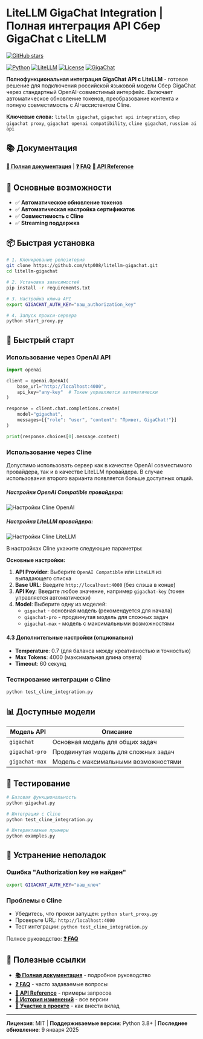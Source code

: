 # LiteLLM GigaChat Integration | Полная интеграция API Сбер GigaChat с LiteLLM

[![GitHub stars](https://img.shields.io/github/stars/stp008/litellm-gigachat?style=social)](https://github.com/stp008/litellm-gigachat/stargazers)

[![Python](https://img.shields.io/badge/Python-3.8%2B-blue.svg)](https://python.org)
[![LiteLLM](https://img.shields.io/badge/LiteLLM-1.65.1-green.svg)](https://github.com/BerriAI/litellm)
[![License](https://img.shields.io/badge/License-MIT-yellow.svg)](LICENSE)
[![GigaChat](https://img.shields.io/badge/GigaChat-API-red.svg)](https://developers.sber.ru/portal/products/gigachat-api)

**Полнофункциональная интеграция GigaChat API с LiteLLM** - готовое решение для подключения российской языковой модели Сбер GigaChat через стандартный OpenAI-совместимый интерфейс. Включает автоматическое обновление токенов, преобразование контента и полную совместимость с AI-ассистентом Cline.

**Ключевые слова:** `litellm gigachat`, `gigachat api integration`, `сбер gigachat proxy`, `gigachat openai compatibility`, `cline gigachat`, `russian ai api`

## 📚 Документация

**[📖 Полная документация](docs/README.md)** | **[❓ FAQ](docs/FAQ.md)** **[🔧 API Reference](docs/TEST_REQUESTS.md)**

## 🚀 Основные возможности

- ✅ **Автоматическое обновление токенов**
- ✅ **Автоматическая настройка сертификатов**
- ✅ **Совместимость с Cline** 
- ✅ **Streaming поддержка**

## 📦 Быстрая установка

```bash
# 1. Клонирование репозитория
git clone https://github.com/stp008/litellm-gigachat.git
cd litellm-gigachat

# 2. Установка зависимостей
pip install -r requirements.txt

# 3. Настройка ключа API
export GIGACHAT_AUTH_KEY="ваш_authorization_key"

# 4. Запуск прокси-сервера
python start_proxy.py
```

## 🎯 Быстрый старт

### Использование через OpenAI API

```python
import openai

client = openai.OpenAI(
    base_url="http://localhost:4000",
    api_key="any-key"  # Токен управляется автоматически
)

response = client.chat.completions.create(
    model="gigachat",
    messages=[{"role": "user", "content": "Привет, GigaChat!"}]
)

print(response.choices[0].message.content)
```

### Использование через Cline

Допустимо использовать сервер как в качестве OpenAI совместимого провайдера, так и в качестве LiteLLM провайдера. В случае использования второго варианта появляется больше доступных опций.

##### Настройки OpenAI Compatible провайдера:
<img src="docs/images/cline-settings-openai.png" alt="Настройки Cline OpenAI" style="max-width: 350px; height: auto;">

##### Настройка LiteLLM провайдера:
<img src="docs/images/cline-settings-litellm.png" alt="Настройки Cline LiteLLM" style="max-width: 350px; height: auto;">

В настройках Cline укажите следующие параметры:

**Основные настройки:**
1. **API Provider**: Выберите `OpenAI Compatible` или `LiteLLM` из выпадающего списка
2. **Base URL**: Введите `http://localhost:4000` (без слэша в конце)
3. **API Key**: Введите любое значение, например `gigachat-key` (токен управляется автоматически)
4. **Model**: Выберите одну из моделей:
   - `gigachat` - основная модель (рекомендуется для начала)
   - `gigachat-pro` - продвинутая модель для сложных задач
   - `gigachat-max` - модель с максимальными возможностями

#### 4.3 Дополнительные настройки (опционально)

- **Temperature**: 0.7 (для баланса между креативностью и точностью)
- **Max Tokens**: 4000 (максимальная длина ответа)
- **Timeout**: 60 секунд


### Тестирование интеграции с Cline

```bash
python test_cline_integration.py
```

## 📊 Доступные модели

| Модель API | Описание |
|------------|----------|
| `gigachat` | Основная модель для общих задач |
| `gigachat-pro` | Продвинутая модель для сложных задач |
| `gigachat-max` | Модель с максимальными возможностями |

## 🧪 Тестирование

```bash
# Базовая функциональность
python gigachat.py

# Интеграция с Cline
python test_cline_integration.py

# Интерактивные примеры
python examples.py
```

## 🚨 Устранение неполадок

### Ошибка "Authorization key не найден"
```bash
export GIGACHAT_AUTH_KEY="ваш_ключ"
```

### Проблемы с Cline
- Убедитесь, что прокси запущен: `python start_proxy.py`
- Проверьте URL: `http://localhost:4000`
- Тест интеграции: `python test_cline_integration.py`

Полное руководство: **[❓ FAQ](docs/FAQ.md)**

## 🔗 Полезные ссылки

- **[📚 Полная документация](docs/README.md)** - подробное руководство
- **[❓ FAQ](docs/FAQ.md)** - часто задаваемые вопросы
- **[🔧 API Reference](docs/TEST_REQUESTS.md)** - примеры запросов
- **[📝 История изменений](docs/CHANGELOG.md)** - все версии
- **[🤝 Участие в проекте](docs/CONTRIBUTING.md)** - как внести вклад

---

**Лицензия**: MIT | **Поддерживаемые версии**: Python 3.8+ | **Последнее обновление**: 9 января 2025
